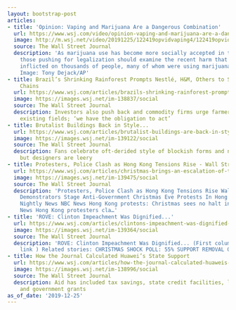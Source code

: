 ```yaml
---
layout: bootstrap-post
articles:
- title: 'Opinion: Vaping and Marijuana Are a Dangerous Combination'
  url: https://www.wsj.com/video/opinion-vaping-and-marijuana-are-a-dangerous-combination/7DE8098A-DE47-4A30-A0DC-1C225E6AC972.html
  image: http://m.wsj.net/video/20191225/122419opvidvaping4/122419opvidvaping4_1280x720.jpg
  source: The Wall Street Journal
  description: 'As marijuana use has become more socially accepted in the United States,
    those pushing for legalization should examine the recent harm that vaping has
    inflicted on thousands of people, many of whom were using marijuana products.
    Image: Tony Dejack/AP'
- title: Brazil’s Shrinking Rainforest Prompts Nestlé, H&M, Others to Shake Up Supply
    Chains
  url: https://www.wsj.com/articles/brazils-shrinking-rainforest-prompts-nestle-h-m-others-to-shake-up-supply-chains-11577307707
  image: https://images.wsj.net/im-138837/social
  source: The Wall Street Journal
  description: Investors also push back and commodity firms urge farmers to maximize
    existing fields; ‘we have the obligation to act’
- title: Brutalist Buildings Back in Style...
  url: https://www.wsj.com/articles/brutalist-buildings-are-back-in-styleexcept-with-architects-11577290614
  image: https://images.wsj.net/im-139122/social
  source: The Wall Street Journal
  description: Fans celebrate oft-derided style of blockish forms and naked concrete,
    but designers are leery
- title: Protesters, Police Clash as Hong Kong Tensions Rise - Wall Street Journal
  url: https://www.wsj.com/articles/christmas-brings-an-escalation-of-tensions-to-hong-kong-11577292564
  image: https://images.wsj.net/im-139475/social
  source: The Wall Street Journal
  description: 'Protesters, Police Clash as Hong Kong Tensions Rise Wall Street Journal
    Demonstrators Stage Anti-Government Christmas Eve Protests In Hong Kong | NBC
    Nightly News NBC News Hong Kong protests: Christmas sees no halt in clashes BBC
    News Hong Kong protesters cla…'
- title: 'ROVE: Clinton Impeachment Was Dignified...'
  url: https://www.wsj.com/articles/clintons-impeachment-was-dignified-11577229325
  image: https://images.wsj.net/im-139364/social
  source: The Wall Street Journal
  description: 'ROVE: Clinton Impeachment Was Dignified... (First column, 2nd story,
    link ) Related stories: CHRISTMAS SHOCK POLL: 55% SUPPORT REMOVAL OF TRUMP...'
- title: How the Journal Calculated Huawei’s State Support
  url: https://www.wsj.com/articles/how-the-journal-calculated-huaweis-state-support-11577280830
  image: https://images.wsj.net/im-138996/social
  source: The Wall Street Journal
  description: Aid has included tax savings, state credit facilities, land purchases
    and government grants
as_of_date: '2019-12-25'
---
```



